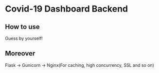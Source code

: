 # Covid-19 Dashboard Backend

## How to use

Guess by yourself!

## Moreover

Flask -> Gunicorn -> Nginx(For caching, high concurrency, SSL and so on)

